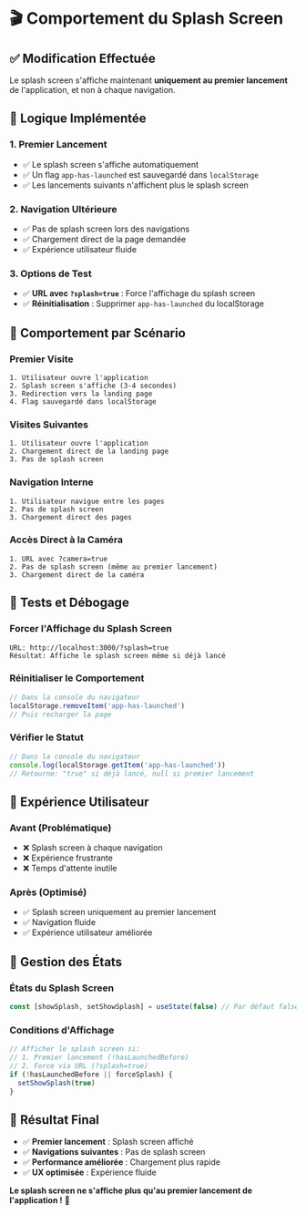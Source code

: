 # 🎬 Comportement du Splash Screen

## ✅ **Modification Effectuée**

Le splash screen s'affiche maintenant **uniquement au premier lancement** de l'application, et non à chaque navigation.

## 🔧 **Logique Implémentée**

### **1. Premier Lancement**
- ✅ Le splash screen s'affiche automatiquement
- ✅ Un flag `app-has-launched` est sauvegardé dans `localStorage`
- ✅ Les lancements suivants n'affichent plus le splash screen

### **2. Navigation Ultérieure**
- ✅ Pas de splash screen lors des navigations
- ✅ Chargement direct de la page demandée
- ✅ Expérience utilisateur fluide

### **3. Options de Test**
- ✅ **URL avec `?splash=true`** : Force l'affichage du splash screen
- ✅ **Réinitialisation** : Supprimer `app-has-launched` du localStorage

## 🎯 **Comportement par Scénario**

### **Premier Visite**
```
1. Utilisateur ouvre l'application
2. Splash screen s'affiche (3-4 secondes)
3. Redirection vers la landing page
4. Flag sauvegardé dans localStorage
```

### **Visites Suivantes**
```
1. Utilisateur ouvre l'application
2. Chargement direct de la landing page
3. Pas de splash screen
```

### **Navigation Interne**
```
1. Utilisateur navigue entre les pages
2. Pas de splash screen
3. Chargement direct des pages
```

### **Accès Direct à la Caméra**
```
1. URL avec ?camera=true
2. Pas de splash screen (même au premier lancement)
3. Chargement direct de la caméra
```

## 🧪 **Tests et Débogage**

### **Forcer l'Affichage du Splash Screen**
```
URL: http://localhost:3000/?splash=true
Résultat: Affiche le splash screen même si déjà lancé
```

### **Réinitialiser le Comportement**
```javascript
// Dans la console du navigateur
localStorage.removeItem('app-has-launched')
// Puis recharger la page
```

### **Vérifier le Statut**
```javascript
// Dans la console du navigateur
console.log(localStorage.getItem('app-has-launched'))
// Retourne: "true" si déjà lancé, null si premier lancement
```

## 📱 **Expérience Utilisateur**

### **Avant (Problématique)**
- ❌ Splash screen à chaque navigation
- ❌ Expérience frustrante
- ❌ Temps d'attente inutile

### **Après (Optimisé)**
- ✅ Splash screen uniquement au premier lancement
- ✅ Navigation fluide
- ✅ Expérience utilisateur améliorée

## 🔄 **Gestion des États**

### **États du Splash Screen**
```typescript
const [showSplash, setShowSplash] = useState(false) // Par défaut false
```

### **Conditions d'Affichage**
```typescript
// Afficher le splash screen si:
// 1. Premier lancement (!hasLaunchedBefore)
// 2. Force via URL (?splash=true)
if (!hasLaunchedBefore || forceSplash) {
  setShowSplash(true)
}
```

## 🎉 **Résultat Final**

- ✅ **Premier lancement** : Splash screen affiché
- ✅ **Navigations suivantes** : Pas de splash screen
- ✅ **Performance améliorée** : Chargement plus rapide
- ✅ **UX optimisée** : Expérience fluide

**Le splash screen ne s'affiche plus qu'au premier lancement de l'application !** 🎊

